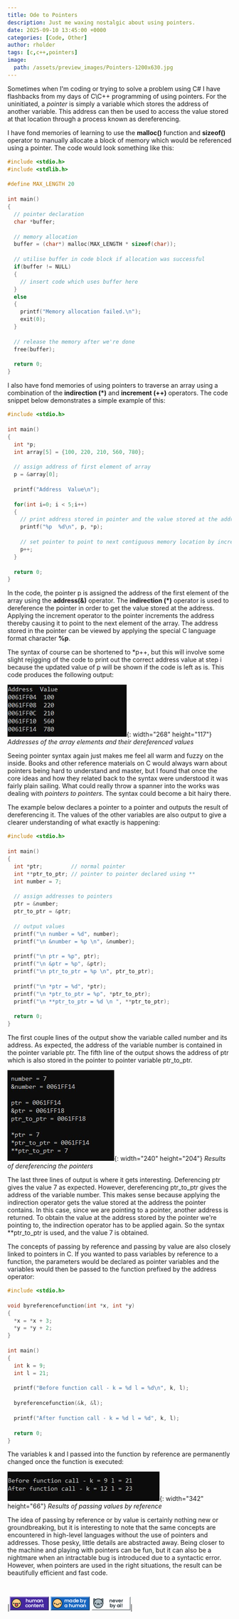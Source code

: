 ```yaml
---
title: Ode to Pointers
description: Just me waxing nostalgic about using pointers.
date: 2025-09-10 13:45:00 +0000
categories: [Code, Other]
author: rholder
tags: [c,c++,pointers]
image:
  path: /assets/preview_images/Pointers-1200x630.jpg
---
```


Sometimes when I'm coding or trying to solve a problem using C# I have flashbacks from my days of C\C++ programming of using pointers. For the uninitiated, a *pointer* is simply a variable which stores the address of another variable. This address can then be used to access the value stored at that location through a process known as dereferencing.  

I have fond memories of learning to use the **malloc()** function and **sizeof()** operator to manually allocate a block of memory which would be referenced using a pointer. The code would look something like this:

```c
#include <stdio.h>
#include <stdlib.h>

#define MAX_LENGTH 20

int main()
{
  // pointer declaration
  char *buffer; 
  
  // memory allocation
  buffer = (char*) malloc(MAX_LENGTH * sizeof(char));

  // utilise buffer in code block if allocation was successful
  if(buffer != NULL)
  {
    // insert code which uses buffer here
  }
  else
  {
    printf("Memory allocation failed.\n");
    exit(0);
  }

  // release the memory after we're done
  free(buffer);

  return 0;
}

```


I also have fond memories of using pointers to traverse an array using a combination of the **indirection (*)** and **increment (++)** operators. The code snippet below demonstrates a simple example of this:

```c
#include <stdio.h>

int main()
{
  int *p;
  int array[5] = {100, 220, 210, 560, 780};
  
  // assign address of first element of array 
  p = &array[0];
  
  printf("Address  Value\n");
  
  for(int i=0; i < 5;i++)
  {
    // print address stored in pointer and the value stored at the address
    printf("%p  %d\n", p, *p);

    // set pointer to point to next contiguous memory location by incrementing it
    p++;
  }
  
  return 0;
}
```


In the code, the pointer p is assigned the address of the first element of the array using the **address(&)** operator. The **indirection (*)** operator is used to dereference the pointer in order to get the value stored at the address. Applying the increment operator to the pointer increments the address thereby causing it to point to the next element of the array. The address stored in the pointer can be viewed by applying the special C language format character **%p**. 

The syntax of course can be shortened to *p++, but this will involve some slight rejigging of the code to print out the correct address value at step i because the updated value of p will be shown if the code is left as is. This code produces the following output:

![ArrayPointerOutput](/assets/posts/20250910/ArrayPointerOutput.jpg){: width="268" height="117"}
_Addresses of the array elements and their dereferenced values_


Seeing pointer syntax again just makes me feel all warm and fuzzy on the inside. Books and other reference materials on C would always warn about pointers being hard to understand and master, but I found that once the core ideas and how they related back to the syntax were understood it was fairly plain sailing. What could really throw a spanner into the works was dealing with *pointers to pointers*. The syntax could become a bit hairy there.

The example below declares a pointer to a pointer and outputs the result of dereferencing it. The values of the other variables are also output to give a clearer understanding of what exactly is happening:

```c
#include <stdio.h>

int main()
{
  int *ptr;         // normal pointer
  int **ptr_to_ptr; // pointer to pointer declared using **
  int number = 7;
  
  // assign addresses to pointers
  ptr = &number;
  ptr_to_ptr = &ptr;
  
  // output values
  printf("\n number = %d", number);
  printf("\n &number = %p \n", &number);
  
  printf("\n ptr = %p", ptr);
  printf("\n &ptr = %p", &ptr);
  printf("\n ptr_to_ptr = %p \n", ptr_to_ptr);
  
  printf("\n *ptr = %d", *ptr);
  printf("\n *ptr_to_ptr = %p", *ptr_to_ptr);
  printf("\n **ptr_to_ptr = %d \n ", **ptr_to_ptr);
  
  return 0;
}
```

The first couple lines of the output show the variable called number and its address. As expected, the address of the variable number is contained in the pointer variable ptr. The fifth line of the output shows the address of ptr which is also stored in the pointer to pointer variable ptr_to_ptr.

![PointerToPointerOutput](/assets/posts/20250910/PointerToPointerOutput.jpg){: width="240" height="204"}
_Results of dereferencing the pointers_

The last three lines of output is where it gets interesting. Deferencing ptr gives the value 7 as expected. However, dereferencing ptr_to_ptr gives the address of the variable number. This makes sense because applying the indirection operator gets the value stored at the address the pointer contains. In this case, since we are pointing to a pointer, another address is returned. To obtain the value at the address stored by the pointer we're pointing to, the indirection operator has to be applied again. So the syntax **ptr_to_ptr is used, and the value 7 is obtained.

The concepts of passing by reference and passing by value are also closely linked to pointers in C. If you wanted to pass variables by reference to a function, the parameters would be declared as pointer variables and the variables would then be passed to the function prefixed by the address operator:

```c
#include <stdio.h>

void byreferencefunction(int *x, int *y)
{
  *x = *x + 3;
  *y = *y + 2;
}

int main()
{
  int k = 9;
  int l = 21;

  printf("Before function call - k = %d l = %d\n", k, l);
  
  byreferencefunction(&k, &l);
  
  printf("After function call - k = %d l = %d", k, l);
  
  return 0;
}
```

The variables k and l passed into the function by reference are permanently changed once the function is executed:

![PassingByReference](/assets/posts/20250910/PassingByReference.jpg){: width="342" height="66"}
_Results of passing values by reference_

The idea of passing by reference or by value is certainly nothing new or groundbreaking, but it is interesting to note that the same concepts are encountered in high-level languages without the use of pointers and addresses. Those pesky, little details are abstracted away. Being closer to the machine and playing with pointers can be fun, but it can also be a nightmare when an intractable bug is introduced due to a syntactic error. However, when pointers are used in the right situations, the result can be beautifully efficient and fast code.

<br>

|![HumanContent](/assets/posts/badges/HumanContent_08.png) ![MadeByAHuman](/assets/posts/badges/MadeByAHuman_07.png) ![NeverByAI](/assets/posts/badges/NeverByAi_01.png)| 








